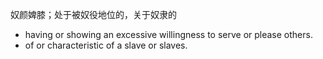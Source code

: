 奴颜婢膝；处于被奴役地位的，关于奴隶的

- having or showing an excessive willingness to serve or please others.
- of or characteristic of a slave or slaves.